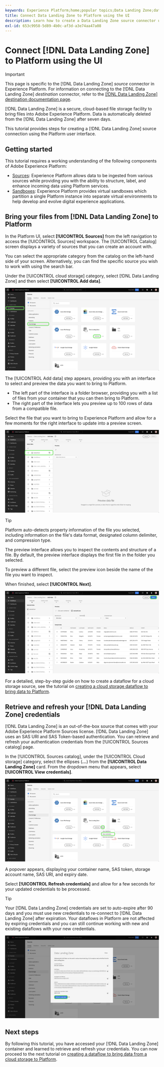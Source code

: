 ```yaml
---
keywords: Experience Platform;home;popular topics;Data Landing Zone;data landing zone
title: Connect Data Landing Zone to Platform using the UI
description: Learn how to create a Data Landing Zone source connector using the Platform user interface.
exl-id: 653c9958-5d89-4b0c-af3d-a3e74aa47a08
---
```

# Connect [!DNL Data Landing Zone] to Platform using the UI

>[!IMPORTANT]
>
>This page is specific to the [!DNL Data Landing Zone] *source* connector in Experience Platform. For information on connecting to the [!DNL Data Landing Zone] *destination* connector, refer to the [[!DNL Data Landing Zone] destination documentation page](/help/destinations/catalog/cloud-storage/data-landing-zone.md).

[!DNL Data Landing Zone] is a secure, cloud-based file storage facility to bring files into Adobe Experience Platform. Data is automatically deleted from the [!DNL Data Landing Zone] after seven days.

This tutorial provides steps for creating a [!DNL Data Landing Zone] source connection using the Platform user interface.

## Getting started

This tutorial requires a working understanding of the following components of Adobe Experience Platform:

* [Sources](../../../../home.md): Experience Platform allows data to be ingested from various sources while providing you with the ability to structure, label, and enhance incoming data using Platform services.
* [Sandboxes](../../../../../sandboxes/home.md): Experience Platform provides virtual sandboxes which partition a single Platform instance into separate virtual environments to help develop and evolve digital experience applications.

## Bring your files from [!DNL Data Landing Zone] to Platform

In the Platform UI, select **[!UICONTROL Sources]** from the left navigation to access the [!UICONTROL Sources] workspace. The [!UICONTROL Catalog] screen displays a variety of sources that you can create an account with.

You can select the appropriate category from the catalog on the left-hand side of your screen. Alternatively, you can find the specific source you wish to work with using the search bar.

Under the [!UICONTROL cloud storage] category, select [!DNL Data Landing Zone] and then select **[!UICONTROL Add data]**.

![The sources catalog with Data Landing Zone selected.](../../../../images/tutorials/create/dlz/catalog.png)

The [!UICONTROL Add data] step appears, providing you with an interface to select and preview the data you want to bring to Platform.

* The left part of the interface is a folder browser, providing you with a list of files from your container that you can then bring to Platform.
* The right part of the interface lets you preview up to 100 rows of data from a compatible file.

Select the file that you want to bring to Experience Platform and allow for a few moments for the right interface to update into a preview screen.

![The add data interface of the sources workspace.](../../../../images/tutorials/create/dlz/add-data.png)

>[!TIP]
>
>Platform auto-detects property information of the file you selected, including information on the file's data format, designated column delimiter, and compression type.

The preview interface allows you to inspect the contents and structure of a file. By default, the preview interface displays the first file in the folder you selected.

To preview a different file, select the preview icon beside the name of the file you want to inspect.

When finished, select **[!UICONTROL Next]**.

![The data preview page of the sources workspace.](../../../../images/tutorials/create/dlz/file-detection.png)

For a detailed, step-by-step guide on how to create a dataflow for a cloud storage source, see the tutorial on [creating a cloud storage dataflow to bring data to Platform](../../dataflow/batch/cloud-storage.md).

## Retrieve and refresh your [!DNL Data Landing Zone] credentials

[!DNL Data Landing Zone] is an out-of-the-box source that comes with your Adobe Experience Platform Sources license. [!DNL Data Landing Zone] uses an SAS URI and SAS Token-based authentication. You can retrieve and refresh your authentication credentials from the [!UICONTROL Sources catalog] page.

In the [!UICONTROL Sources catalog], under the [!UICONTROL Cloud storage] category, select the ellipses (**...**) from the **[!UICONTROL Data Landing Zone]** card. From the dropdown menu that appears, select **[!UICONTROL View credentials]**.

![A list of view options for Data Landing Zone.](../../../../images/tutorials/create/dlz/options.png)

A popover appears, displaying your container name, SAS token, storage account name, SAS URI, and expiry date.

Select **[!UICONTROL Refresh credentials]** and allow for a few seconds for your updated credentials to be processed.

>[!TIP]
>
>Your [!DNL Data Landing Zone] credentials are set to auto-expire after 90 days and you must use new credentials to re-connect to [!DNL Data Landing Zone] after expiration. Your dataflows in Platform are not affected by expiring credentials and you can still continue working with new and existing dataflows with your new credentials.

![The credentials associated with a given Data Landing Zone account.](../../../../images/tutorials/create/dlz/view-credentials.png)

## Next steps

By following this tutorial, you have accessed your [!DNL Data Landing Zone] container and learned to retrieve and refresh your credentials. You can now proceed to the next tutorial on [creating a dataflow to bring data from a cloud storage to Platform](../../dataflow/batch/cloud-storage.md).
